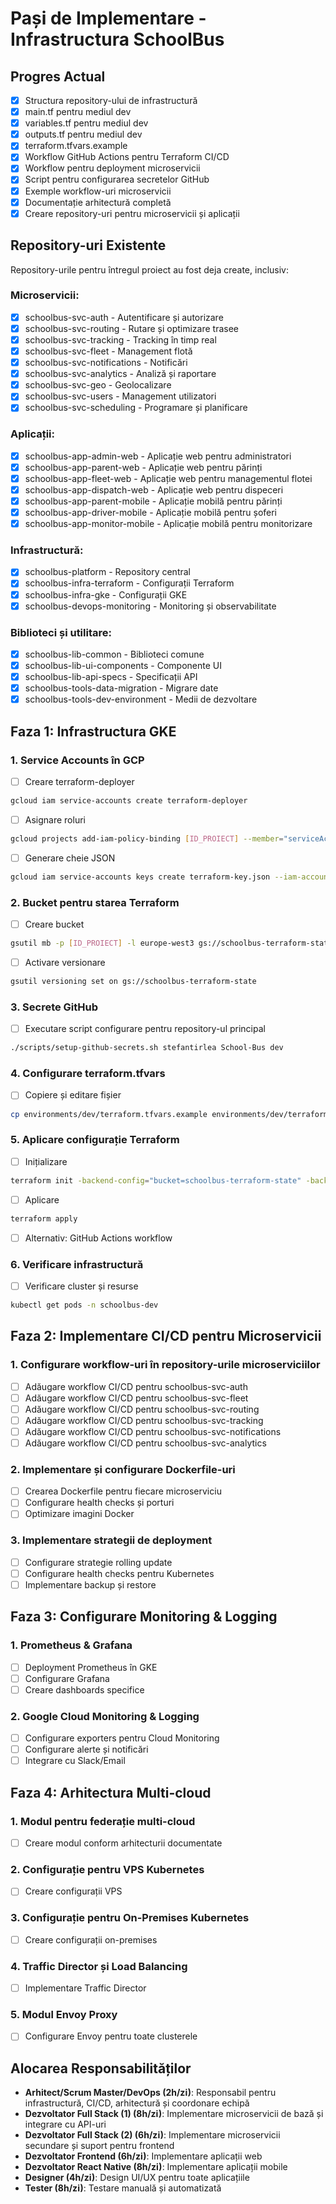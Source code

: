 # Pași de Implementare - Infrastructura SchoolBus

## Progres Actual

- [x] Structura repository-ului de infrastructură
- [x] main.tf pentru mediul dev
- [x] variables.tf pentru mediul dev
- [x] outputs.tf pentru mediul dev
- [x] terraform.tfvars.example
- [x] Workflow GitHub Actions pentru Terraform CI/CD
- [x] Workflow pentru deployment microservicii
- [x] Script pentru configurarea secretelor GitHub
- [x] Exemple workflow-uri microservicii
- [x] Documentație arhitectură completă
- [x] Creare repository-uri pentru microservicii și aplicații

## Repository-uri Existente

Repository-urile pentru întregul proiect au fost deja create, inclusiv:

### Microservicii:
- [x] schoolbus-svc-auth - Autentificare și autorizare
- [x] schoolbus-svc-routing - Rutare și optimizare trasee
- [x] schoolbus-svc-tracking - Tracking în timp real
- [x] schoolbus-svc-fleet - Management flotă
- [x] schoolbus-svc-notifications - Notificări
- [x] schoolbus-svc-analytics - Analiză și raportare
- [x] schoolbus-svc-geo - Geolocalizare
- [x] schoolbus-svc-users - Management utilizatori
- [x] schoolbus-svc-scheduling - Programare și planificare

### Aplicații:
- [x] schoolbus-app-admin-web - Aplicație web pentru administratori
- [x] schoolbus-app-parent-web - Aplicație web pentru părinți
- [x] schoolbus-app-fleet-web - Aplicație web pentru managementul flotei
- [x] schoolbus-app-dispatch-web - Aplicație web pentru dispeceri
- [x] schoolbus-app-parent-mobile - Aplicație mobilă pentru părinți
- [x] schoolbus-app-driver-mobile - Aplicație mobilă pentru șoferi
- [x] schoolbus-app-monitor-mobile - Aplicație mobilă pentru monitorizare

### Infrastructură:
- [x] schoolbus-platform - Repository central 
- [x] schoolbus-infra-terraform - Configurații Terraform
- [x] schoolbus-infra-gke - Configurații GKE
- [x] schoolbus-devops-monitoring - Monitoring și observabilitate

### Biblioteci și utilitare:
- [x] schoolbus-lib-common - Biblioteci comune
- [x] schoolbus-lib-ui-components - Componente UI
- [x] schoolbus-lib-api-specs - Specificații API
- [x] schoolbus-tools-data-migration - Migrare date
- [x] schoolbus-tools-dev-environment - Medii de dezvoltare

## Faza 1: Infrastructura GKE

### 1. Service Accounts în GCP
- [ ] Creare terraform-deployer
```bash
gcloud iam service-accounts create terraform-deployer
```
- [ ] Asignare roluri
```bash
gcloud projects add-iam-policy-binding [ID_PROIECT] --member="serviceAccount:terraform-deployer@[ID_PROIECT].iam.gserviceaccount.com" --role="roles/container.admin"
```
- [ ] Generare cheie JSON
```bash
gcloud iam service-accounts keys create terraform-key.json --iam-account=terraform-deployer@[ID_PROIECT].iam.gserviceaccount.com
```

### 2. Bucket pentru starea Terraform
- [ ] Creare bucket
```bash
gsutil mb -p [ID_PROIECT] -l europe-west3 gs://schoolbus-terraform-state
```
- [ ] Activare versionare
```bash
gsutil versioning set on gs://schoolbus-terraform-state
```

### 3. Secrete GitHub
- [ ] Executare script configurare pentru repository-ul principal
```bash
./scripts/setup-github-secrets.sh stefantirlea School-Bus dev
```

### 4. Configurare terraform.tfvars
- [ ] Copiere și editare fișier
```bash
cp environments/dev/terraform.tfvars.example environments/dev/terraform.tfvars
```

### 5. Aplicare configurație Terraform
- [ ] Inițializare
```bash
terraform init -backend-config="bucket=schoolbus-terraform-state" -backend-config="prefix=terraform/state/dev"
```
- [ ] Aplicare
```bash
terraform apply
```
- [ ] Alternativ: GitHub Actions workflow

### 6. Verificare infrastructură
- [ ] Verificare cluster și resurse
```bash
kubectl get pods -n schoolbus-dev
```

## Faza 2: Implementare CI/CD pentru Microservicii

### 1. Configurare workflow-uri în repository-urile microserviciilor
- [ ] Adăugare workflow CI/CD pentru schoolbus-svc-auth
- [ ] Adăugare workflow CI/CD pentru schoolbus-svc-fleet
- [ ] Adăugare workflow CI/CD pentru schoolbus-svc-routing
- [ ] Adăugare workflow CI/CD pentru schoolbus-svc-tracking
- [ ] Adăugare workflow CI/CD pentru schoolbus-svc-notifications
- [ ] Adăugare workflow CI/CD pentru schoolbus-svc-analytics

### 2. Implementare și configurare Dockerfile-uri
- [ ] Crearea Dockerfile pentru fiecare microserviciu
- [ ] Configurare health checks și porturi
- [ ] Optimizare imagini Docker

### 3. Implementare strategii de deployment
- [ ] Configurare strategie rolling update
- [ ] Configurare health checks pentru Kubernetes
- [ ] Implementare backup și restore

## Faza 3: Configurare Monitoring & Logging

### 1. Prometheus & Grafana
- [ ] Deployment Prometheus în GKE
- [ ] Configurare Grafana
- [ ] Creare dashboards specifice

### 2. Google Cloud Monitoring & Logging
- [ ] Configurare exporters pentru Cloud Monitoring
- [ ] Configurare alerte și notificări
- [ ] Integrare cu Slack/Email

## Faza 4: Arhitectura Multi-cloud

### 1. Modul pentru federație multi-cloud
- [ ] Creare modul conform arhitecturii documentate

### 2. Configurație pentru VPS Kubernetes
- [ ] Creare configurații VPS

### 3. Configurație pentru On-Premises Kubernetes
- [ ] Creare configurații on-premises

### 4. Traffic Director și Load Balancing
- [ ] Implementare Traffic Director

### 5. Modul Envoy Proxy
- [ ] Configurare Envoy pentru toate clusterele

## Alocarea Responsabilităților

- **Arhitect/Scrum Master/DevOps (2h/zi)**: Responsabil pentru infrastructură, CI/CD, arhitectură și coordonare echipă
- **Dezvoltator Full Stack (1) (8h/zi)**: Implementare microservicii de bază și integrare cu API-uri
- **Dezvoltator Full Stack (2) (6h/zi)**: Implementare microservicii secundare și suport pentru frontend
- **Dezvoltator Frontend (6h/zi)**: Implementare aplicații web 
- **Dezvoltator React Native (8h/zi)**: Implementare aplicații mobile
- **Designer (4h/zi)**: Design UI/UX pentru toate aplicațiile
- **Tester (8h/zi)**: Testare manuală și automatizată